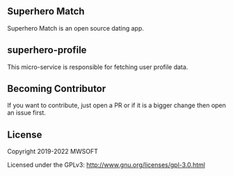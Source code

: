 ## Superhero Match
Superhero Match is an open source dating app.

## superhero-profile
This micro-service is responsible for fetching user profile data. 

## Becoming Contributor
If you want to contribute, just open a PR or if it is a bigger change then open an issue first.

## License
Copyright 2019-2022 MWSOFT

Licensed under the GPLv3: http://www.gnu.org/licenses/gpl-3.0.html